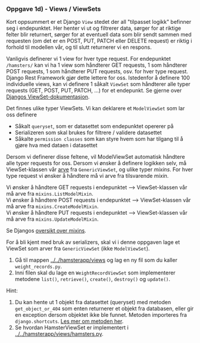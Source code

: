 ### Oppgave 1d) - Views / ViewSets

Kort oppsummert er et Django `View` stedet der all "tilpasset logikk" befinner seg i endepunktet. Her henter vi ut og filtrerer data, sørger for at riktige felter blir returnert, sørger for at eventuell data som blir sendt sammen med requesten (om det er en POST, PUT, PATCH eller DELETE request) er riktig i forhold til modellen vår, og til slutt returnerer vi en respons.

Vanligvis definerer vi 1 view for hver type request. For endepunktet `/hamsters/` kan vi ha 1 view som håndterer GET requests, 1 som håndterer POST requests, 1 som håndterer PUT requests, osv. for hver type request. Django Rest Framework gjør dette lettere for oss. Istedenfor å definere 100 individuelle views, kan vi definere 1 såkalt `ViewSet` som håndterer alle typer requests (GET, POST, PUT, PATCH, ...) for et endepunkt. Se gjerne over [Djangos ViewSet-dokumentasjon](https://www.django-rest-framework.org/api-guide/viewsets/).

Det finnes ulike typer ViewSets. Vi kan deklarere et `ModelViewSet` som lar oss definere 
- Såkalt `queryset`, som er datasettet som endepunktet opererer på
- Serializeren som skal brukes for filtrere / validere datasettet
- Såkalte `permission classes` som kan styre hvem som har tilgang til å gjøre hva med dataen i datasettet

Dersom vi definerer disse feltene, vil ModelViewSet automatisk håndtere alle typer requests for oss. Dersom vi ønsker å definere logikken selv, må ViewSet-klassen vår [arve](https://www.w3schools.com/python/python_inheritance.asp) fra `GenericViewSet`, og ulike typer _mixins_. For hver type request vi ønsker å håndtere må vi arve fra tilsvarende _mixin_. 

Vi ønsker å håndtere GET requests i endepunktet --> ViewSet-klassen vår må arve fra `mixins.ListModelMixin`.<br />
Vi ønsker å håndtere POST requests i endepunktet --> ViewSet-klassen vår må arve fra `mixins.CreateModelMixin`.<br />
Vi ønsker å håndtere PUT requests i endepunktet --> ViewSet-klassen vår må arve fra `mixins.UpdateModelMixin`.

Se Djangos [oversikt over mixins](https://www.django-rest-framework.org/api-guide/generic-views/#mixins).

For å bli kjent med bruk av serializers, skal vi i denne oppgaven lage et ViewSet som arver fra `GenericViewSet` (ikke `ModelViewSet`).

1. Gå til mappen [../../hamsterapp/views](../../hamsterapp/views) og lag en ny fil som du kaller `weight_records.py`.
2. Inni filen skal du lage en `WeightRecordViewSet` som implementerer metodene `list()`, `retrieve()`, `create()`, `destroy()` og `update()`.

Hint: 

1. Du kan hente ut 1 objekt fra datasettet (queryset) med metoden `get_object_or_404` som enten returnerer et objekt fra databasen, eller gir en exception dersom objektet ikke ble funnet. Metoden importeres fra `django.shortcuts`. [Les mer om metoden her](https://docs.djangoproject.com/en/4.0/topics/http/shortcuts/#get-object-or-404).
2. Se hvordan HamsterViewSet er implementert i [../../hamsterapp/views/hamsters.py](../../hamsterapp/views/hamsters.py).

